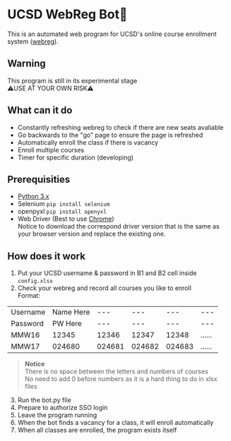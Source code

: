 # UCSD WebReg Bot🤖
This is an automated web program for UCSD's online course enrollment system ([webreg](https://act.ucsd.edu/webreg2)).

## Warning
This program is still in its experimental stage\
⚠️USE AT YOUR OWN RISK⚠️

## What can it do
* Constantly refreshing webreg to check if there are new seats avaliable
* Go backwards to the "go" page to ensure the page is refreshed
* Automatically enroll the class if there is vacancy
* Enroll multiple courses
* Timer for specific duration (developing)


## Prerequisities
* [Python 3.x](https://www.python.org/downloads/)
* Selenium
```pip install selenium```
* openpyxl
```pip install openyxl```
* Web Driver (Best to use [Chrome](https://chromedriver.storage.googleapis.com/index.html))\
  Notice to download the correspond driver version that is the same as your browser version and replace the existing one.

## How does it work
1. Put your UCSD username & password in B1 and B2 cell inside ```config.xlsx```
2. Check your webreg and record all courses you like to enroll\
   Format:
   
|   |   |   |   |   |   |
|---|---|---|---|---|---|
| Username | Name Here | --- | --- | --- | --- |
| Password | PW Here | --- | --- | --- | --- |
| MMW16 | 12345 | 12346 | 12347 | 12348 | ...... |
| MMW17 | 024680 | 024681 | 024682 | 024683 | ...... |

> **Notice**\
> There is no space between the letters and numbers of courses\
> No need to add 0 before numbers as it is a hard thing to do in xlsx files

3. Run the bot.py file
4. Prepare to authorize SSO login
5. Leave the program running
6. When the bot finds a vacancy for a class, it will enroll automatically
7. When all classes are enrolled, the program exists itself
